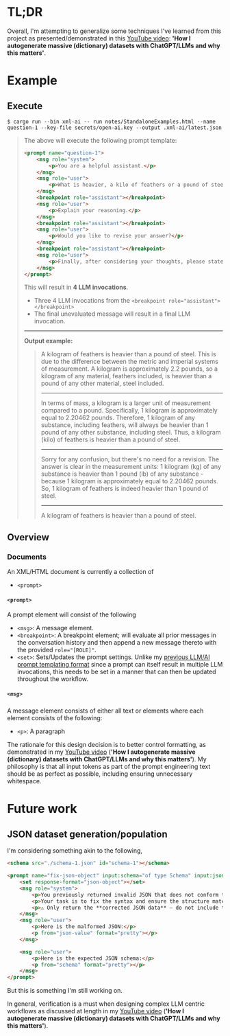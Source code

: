 # TL;DR

Overall, I'm attempting to generalize some techniques I've learned from this project as presented/demonstrated in this [YouTube video](https://youtu.be/nofJLw51xSk?si=587YwGXe4AB-2u3O): **'How I autogenerate massive (dictionary) datasets with ChatGPT/LLMs and why this matters'**.


# Example

## Execute

```
$ cargo run --bin xml-ai -- run notes/StandaloneExamples.html --name question-1 --key-file secrets/open-ai.key --output .xml-ai/latest.json
```

> The above will execute the following prompt template:
> ```html
> <prompt name="question-1">
>     <msg role="system">
>         <p>You are a helpful assistant.</p>
>     </msg>
>     <msg role="user">
>         <p>What is heavier, a kilo of feathers or a pound of steel?</p>
>     </msg>
>     <breakpoint role="assistant"></breakpoint>
>     <msg role="user">
>         <p>Explain your reasoning.</p>
>     </msg>
>     <breakpoint role="assistant"></breakpoint>
>     <msg role="user">
>         <p>Would you like to revise your answer?</p>
>     </msg>
>     <breakpoint role="assistant"></breakpoint>
>     <msg role="user">
>         <p>Finally, after considering your thoughts, please state just the answer.</p>
>     </msg>
> </prompt>
> ```
> This will result in **4 LLM invocations**.
> - Three 4 LLM invocations from the `<breakpoint role="assistant"></breakpoint>`
> - The final unevaluated message will result in a final LLM invocation. 
> ---
>
> **Output example:**
>
> > A kilogram of feathers is heavier than a pound of steel. This is due to the difference between the metric and imperial systems of measurement. A kilogram is approximately 2.2 pounds, so a kilogram of any material, feathers included, is heavier than a pound of any other material, steel included.
> >
> > ---
> >
> > In terms of mass, a kilogram is a larger unit of measurement compared to a pound. Specifically, 1 kilogram is approximately equal to 2.20462 pounds. Therefore, 1 kilogram of any substance, including feathers, will always be heavier than 1 pound of any other substance, including steel. Thus, a kilogram (kilo) of feathers is heavier than a pound of steel.
> >
> > ---
> >
> > Sorry for any confusion, but there's no need for a revision. The answer is clear in the measurement units: 1 kilogram (kg) of any substance is heavier than 1 pound (lb) of any substance - because 1 kilogram is  approximately equal to 2.20462 pounds. So, 1 kilogram of feathers is indeed heavier than 1 pound of steel.
> >
> > ---
> >
> > A kilogram of feathers is heavier than a pound of steel.

## Overview

### Documents

An XML/HTML document is currently a collection of

- `<prompt>`

#### `<prompt>`

A prompt element will consist of the following

- `<msg>`: A message element.
- `<breakpoint>`: A breakpoint element; will evaluate all prior messages in the conversation history and then append a new message thereto with the provided `role="[ROLE]"`.
- `<set>`: Sets/Updates the prompt settings. Unlike my [previous LLM/AI prompt templating format](https://github.com/colbyn/ai-subsystems) since a prompt can itself result in multiple LLM invocations, this needs to be set in a manner that can then be updated throughout the workflow.

##### `<msg>`

A message element consists of either all text or elements where each element consists of the following:

- `<p>`: A paragraph

The rationale for this design decision is to better control formatting, as demonstrated in my [YouTube video](https://youtu.be/nofJLw51xSk?si=587YwGXe4AB-2u3O) (**'How I autogenerate massive (dictionary) datasets with ChatGPT/LLMs and why this matters'**). My philosophy is that all input tokens as part of the prompt engineering text should be as perfect as possible, including ensuring unnecessary whitespace.

# Future work

## JSON dataset generation/population 

I'm considering something akin to the following,

```html
<schema src="./schema-1.json" id="schema-1"></schema>

<prompt name="fix-json-object" input:schema="of type Schema" input:json-value="of type String">
    <set response-format="json-object"></set>
    <msg role="system">
        <p>You previously returned invalid JSON that does not conform to the expected schema.</p>
        <p>Your task is to fix the syntax and ensure the structure matches the schema exactly.</p>
        <p>⚠️ Only return the **corrected JSON data** — do not include the schema, explanation, or any additional text.</p>
    </msg>
    <msg role="user">
        <p>Here is the malformed JSON:</p>
        <p from="json-value" format="pretty"></p>
    </msg>

    <msg role="user">
        <p>Here is the expected JSON schema:</p>
        <p from="schema" format="pretty"></p>
    </msg>
</prompt>
```

But this is something I'm still working on. 

In general, verification is a must when designing complex LLM centric workflows as discussed at length in my [YouTube video](https://youtu.be/nofJLw51xSk?si=587YwGXe4AB-2u3O) (**'How I autogenerate massive (dictionary) datasets with ChatGPT/LLMs and why this matters'**).

